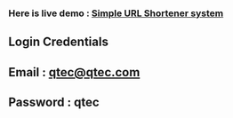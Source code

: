 ### Here is live demo : <a href="https://qtec.pepefun.vip/user/dashboard">Simple URL Shortener system</a>
## Login Credentials
## Email : qtec@qtec.com
## Password : qtec

